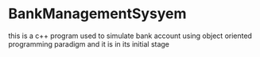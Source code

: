 # BankManagementSysyem
this is a c++ program used to simulate bank account using object oriented programming paradigm and it is in its initial stage
